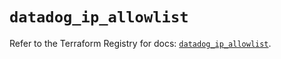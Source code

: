 # `datadog_ip_allowlist`

Refer to the Terraform Registry for docs: [`datadog_ip_allowlist`](https://registry.terraform.io/providers/datadog/datadog/3.68.0/docs/resources/ip_allowlist).
